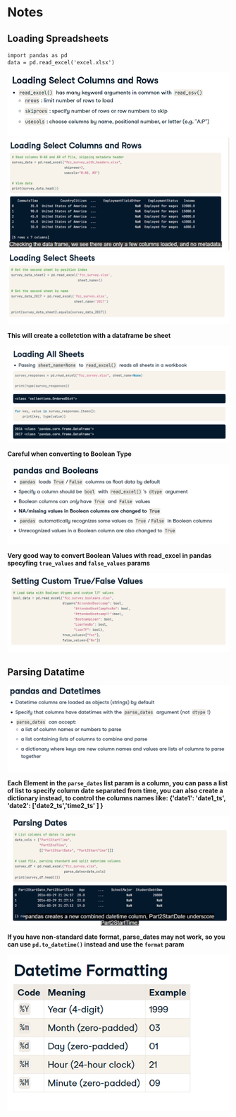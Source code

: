 # Notes

## Loading Spreadsheets

```
import pandas as pd
data = pd.read_excel('excel.xlsx')
```

![](Excel_pd.png)
![](Excel_pd2.png)
![](Excel_pd3.png)

**This will create a colletction with a dataframe be sheet**

![](Excel_pd4.png)

**Careful when converting to Boolean Type**

![](Excel_pd5.png)

**Very good way to convert Boolean Values with read_excel in pandas specyfing `true_values` and `false_values` params**

![](Excel_pd6.png)

## Parsing Datatime

![](Excel_pd7.png)

**Each Element in the `parse_dates` list param is a column, you can pass a list of list to specify column date separated from time, you can also create a dictionary instead, to control the columns names like: {'date1': 'date1_ts', 'date2': ['date2_ts','time2_ts' ] }**

![](Excel_pd8.png)

**If you have non-standard date format, parse_dates may not work, so you can use `pd.to_datetime()` instead and use the `format` param**

![](Excel_pd9.png)